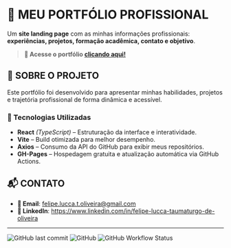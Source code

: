 # **🚀 MEU PORTFÓLIO PROFISSIONAL**

Um **site landing page** com as minhas informações profissionais: **experiências, projetos, formação acadêmica, contato e objetivo**.

>**🔗 Acesse o portfólio [clicando aqui!](https://ofelipelucca.github.io/Portfolio/)**

## **📖 SOBRE O PROJETO**

Este portfólio foi desenvolvido para apresentar minhas habilidades, projetos e trajetória profissional de forma dinâmica e acessível.

### 🔧 Tecnologias Utilizadas

- **React** *(TypeScript)* – Estruturação da interface e interatividade.
- **Vite** – Build otimizada para melhor desempenho.
- **Axios** – Consumo da API do GitHub para exibir meus repositórios.
- **GH-Pages** – Hospedagem gratuita e atualização automática via GitHub Actions.


## **📬 CONTATO**
- **📧 Email**: felipe.lucca.t.oliveira@gmail.com
- **💼 LinkedIn**: https://www.linkedin.com/in/felipe-lucca-taumaturgo-de-oliveira

---
![GitHub last commit](https://img.shields.io/github/last-commit/ofelipelucca/portfolio)
![GitHub](https://img.shields.io/github/license/ofelipelucca/portfolio)
![GitHub Workflow Status](https://img.shields.io/github/actions/workflow/status/ofelipelucca/portfolio/main.yml?branch=main)

